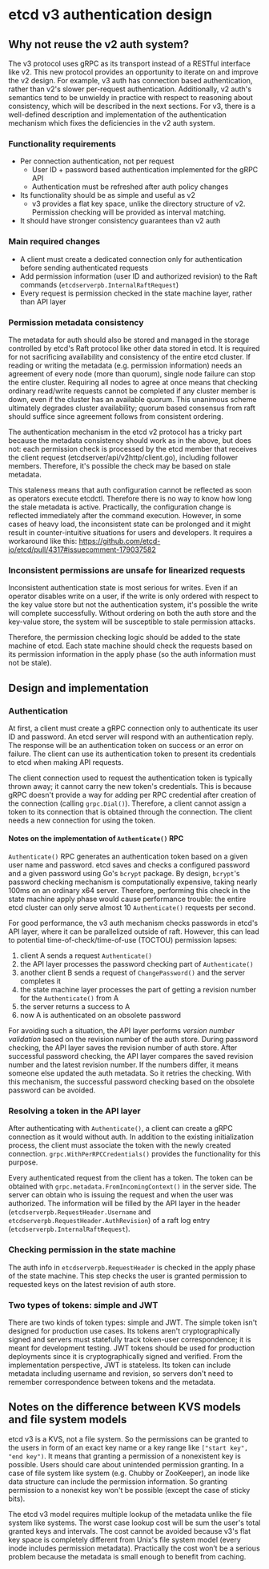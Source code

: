 ﻿# etcd v3 authentication design

## Why not reuse the v2 auth system?

The v3 protocol uses gRPC as its transport instead of a RESTful interface like v2. This new protocol provides an opportunity to iterate on and improve the v2 design. For example, v3 auth has connection based authentication, rather than v2's slower per-request authentication. Additionally, v2 auth's semantics tend to be unwieldy in practice with respect to reasoning about consistency, which will be described in the next sections. For v3, there is a well-defined description and implementation of the authentication mechanism which fixes the deficiencies in the v2 auth system.

### Functionality requirements

* Per connection authentication, not per request
   * User ID + password based authentication implemented for the gRPC API
   * Authentication must be refreshed after auth policy changes
* Its functionality should be as simple and useful as v2
   * v3 provides a flat key space, unlike the directory structure of v2. Permission checking will be provided as interval matching.
* It should have stronger consistency guarantees than v2 auth

### Main required changes

* A client must create a dedicated connection only for authentication before sending authenticated requests
* Add permission information (user ID and authorized revision) to the Raft commands (`etcdserverpb.InternalRaftRequest`)
* Every request is permission checked in the state machine layer, rather than API layer

### Permission metadata consistency

The metadata for auth should also be stored and managed in the storage controlled by etcd's Raft protocol like other data stored in etcd. It is required for not sacrificing availability and consistency of the entire etcd cluster. If reading or writing the metadata (e.g. permission information) needs an agreement of every node (more than quorum), single node failure can stop the entire cluster. Requiring all nodes to agree at once means that checking ordinary read/write requests cannot be completed if any cluster member is down, even if the cluster has an available quorum. This unanimous scheme ultimately degrades cluster availability; quorum based consensus from raft should suffice since agreement follows from consistent ordering.

The authentication mechanism in the etcd v2 protocol has a tricky part because the metadata consistency should work as in the above, but does not: each permission check is processed by the etcd member that receives the client request (etcdserver/api/v2http/client.go), including follower members. Therefore, it's possible the check may be based on stale metadata.


This staleness means that auth configuration cannot be reflected as soon as operators execute etcdctl. Therefore there is no way to know how long the stale metadata is active. Practically, the configuration change is reflected immediately after the command execution. However, in some cases of heavy load, the inconsistent state can be prolonged and it might result in counter-intuitive situations for users and developers. It requires a workaround like this: https://github.com/etcd-io/etcd/pull/4317#issuecomment-179037582

### Inconsistent permissions are unsafe for linearized requests

Inconsistent authentication state is most serious for writes. Even if an operator disables write on a user, if the write is only ordered with respect to the key value store but not the authentication system, it's possible the write will complete successfully. Without ordering on both the auth store and the key-value store, the system will be susceptible to stale permission attacks.

Therefore, the permission checking logic should be added to the state machine of etcd. Each state machine should check the requests based on its permission information in the apply phase (so the auth information must not be stale).

## Design and implementation

### Authentication

At first, a client must create a gRPC connection only to authenticate its user ID and password. An etcd server will respond with an authentication reply. The response will be an authentication token on success or an error on failure. The client can use its authentication token to present its credentials to etcd when making API requests.

The client connection used to request the authentication token is typically thrown away; it cannot carry the new token's credentials. This is because gRPC doesn't provide a way for adding per RPC credential after creation of the connection (calling `grpc.Dial()`). Therefore, a client cannot assign a token to its connection that is obtained through the connection. The client needs a new connection for using the token.

#### Notes on the implementation of `Authenticate()` RPC

`Authenticate()` RPC generates an authentication token based on a given user name and password. etcd saves and checks a configured password and a given password using Go's `bcrypt` package. By design, `bcrypt`'s password checking mechanism is computationally expensive, taking nearly 100ms on an ordinary x64 server. Therefore, performing this check in the state machine apply phase would cause performance trouble: the entire etcd cluster can only serve almost 10 `Authenticate()` requests per second.

For good performance, the v3 auth mechanism checks passwords in etcd's API layer, where it can be parallelized outside of raft. However, this can lead to potential time-of-check/time-of-use (TOCTOU) permission lapses:
1. client A sends a request `Authenticate()`
1. the API layer processes the password checking part of `Authenticate()`
1. another client B sends a request of `ChangePassword()` and the server completes it
1. the state machine layer processes the part of getting a revision number for the `Authenticate()` from A
1. the server returns a success to A
1. now A is authenticated on an obsolete password

For avoiding such a situation, the API layer performs *version number validation* based on the revision number of the auth store. During password checking, the API layer saves the revision number of auth store. After successful password checking, the API layer compares the saved revision number and the latest revision number. If the numbers differ, it means someone else updated the auth metadata. So it retries the checking. With this mechanism, the successful password checking based on the obsolete password can be avoided.

### Resolving a token in the API layer

After authenticating with `Authenticate()`, a client can create a gRPC connection as it would without auth. In addition to the existing initialization process, the client must associate the token with the newly created connection. `grpc.WithPerRPCCredentials()` provides the functionality for this purpose.

Every authenticated request from the client has a token. The token can be obtained with `grpc.metadata.FromIncomingContext()` in the server side. The server can obtain who is issuing the request and when the user was authorized. The information will be filled by the API layer in the header (`etcdserverpb.RequestHeader.Username` and `etcdserverpb.RequestHeader.AuthRevision`) of a raft log entry (`etcdserverpb.InternalRaftRequest`).

### Checking permission in the state machine

The auth info in `etcdserverpb.RequestHeader` is checked in the apply phase of the state machine. This step checks the user is granted permission to requested keys on the latest revision of auth store.

### Two types of tokens: simple and JWT

There are two kinds of token types: simple and JWT. The simple token isn't designed for production use cases. Its tokens aren't cryptographically signed and servers must statefully track token-user correspondence; it is meant for development testing.  JWT tokens should be used for production deployments since it is cryptographically signed and verified. From the implementation perspective, JWT is stateless. Its token can include metadata including username and revision, so servers don't need to remember correspondence between tokens and the metadata.

## Notes on the difference between KVS models and file system models

etcd v3 is a KVS, not a file system. So the permissions can be granted to the users in form of an exact key name or a key range like `["start key", "end key")`. It means that granting a permission of a nonexistent key is possible. Users should care about unintended permission granting. In a case of file system like system (e.g. Chubby or ZooKeeper), an inode like data structure can include the permission information. So granting permission to a nonexist key won't be possible (except the case of sticky bits).

The etcd v3 model requires multiple lookup of the metadata unlike the file system like systems. The worst case lookup cost will be sum the user's total granted keys and intervals. The cost cannot be avoided because v3's flat key space is completely different from Unix's file system model (every inode includes permission metadata). Practically the cost won’t be a serious problem because the metadata is small enough to benefit from caching.
